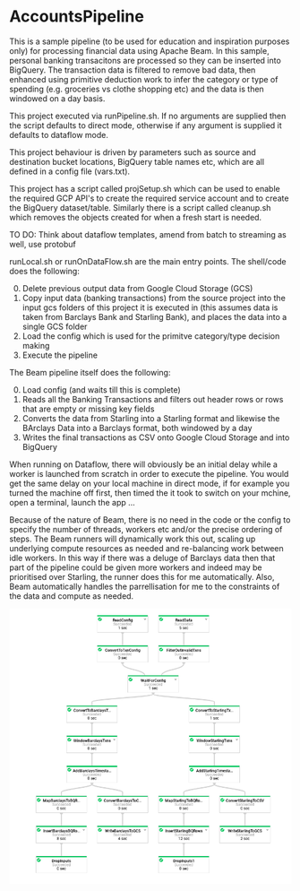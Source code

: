 # AccountsPipeline

This is a sample pipeline (to be used for education and inspiration purposes only) for processing financial data using Apache Beam. In this sample, personal banking transacitons are processed so they can be inserted into BigQuery. The transaction data is filtered to remove bad data, then enhanced using primitive deduction work to infer the category or type of spending (e.g. groceries vs clothe shopping etc) and the data is then windowed on a day basis. 

This project executed via runPipeline.sh. If no arguments are supplied then the script defaults to direct mode, otherwise if any argument is supplied it defaults to dataflow mode. 

This project behaviour is driven by parameters such as source and destination bucket locations, BigQuery table names etc, which are all defined in a config file (vars.txt).

This project has a script called projSetup.sh which can be used to enable the required GCP API's to create the required service account and to create the BigQuery dataset/table. Similarly there is a script called cleanup.sh which removes the objects created for when a fresh start is needed.

TO DO: Think about dataflow templates, amend from batch to streaming as well, use protobuf

runLocal.sh or runOnDataFlow.sh are the main entry points. The shell/code does the following:

0) Delete previous output data from Google Cloud Storage (GCS)
1) Copy input data (banking transactions) from the source project into the input gcs folders of this project it is executed in (this assumes data is taken from Barclays Bank and Starling Bank), and places the data into a single GCS folder
2) Load the config which is used for the primitve category/type decision making
3) Execute the pipeline

The Beam pipeline itself does the following:

0) Load config (and waits till this is complete)
1) Reads all the Banking Transactions and filters out header rows or rows that are empty or missing key fields
2) Converts the data from Starling into a Starling format and likewise the BArclays Data into a Barclays format, both windowed by a day
3) Writes the final transactions as CSV onto Google Cloud Storage and into BigQuery

When running on Dataflow, there will obviously be an initial delay while a worker is launched from scratch in order to execute the pipeline. You would get the same delay on your local machine in direct mode, if for example you turned the machine off first, then timed the it took to switch on your mchine, open a terminal, launch the app ...

Because of the nature of Beam, there is no need in the code or the config to specify the number of threads, workers etc and/or the precise ordering of steps. The Beam runners will dynamically work this out, scaling up underlying compute resources as needed and re-balancing work between idle workers. In this way if there was a deluge of Barclays data then that part of the pipeline could be given more workers and indeed may be prioritised over Starling, the runner does this for me automatically. Also, Beam automatically handles the parrellisation for me to the constraints of the data and compute as needed.

![Graph](/docs/dflow.png)
